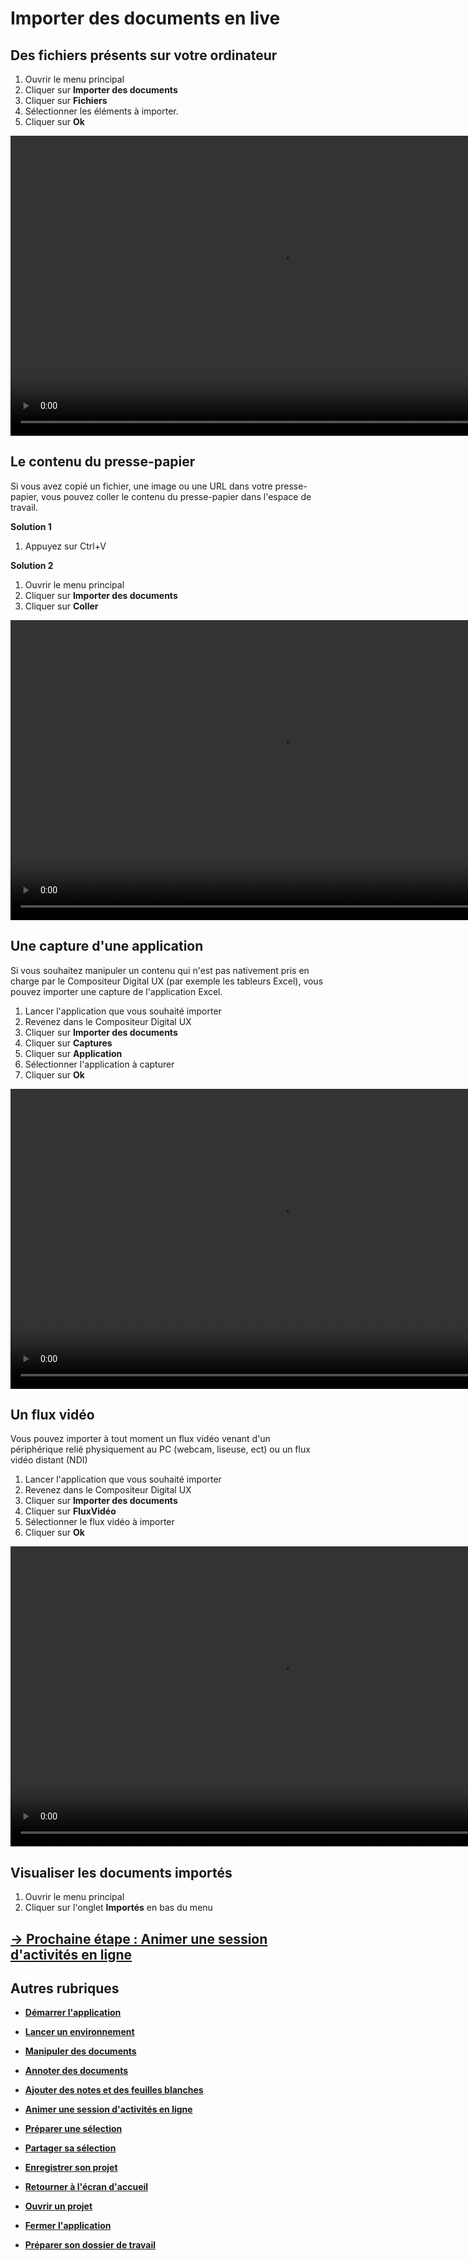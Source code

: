# Importer des documents en live

## Des fichiers présents sur votre ordinateur

1. Ouvrir le menu principal
2. Cliquer sur **Importer des documents**
3. Cliquer sur **Fichiers**
4. Sélectionner les éléments à importer.
5. Cliquer sur **Ok**

<video controls muted loop autoplay width="864" height="480">
	<source src="./media/import-files.mp4" type="video/mp4">
</video>

## Le contenu du presse-papier

Si vous avez copié un fichier, une image ou une URL dans votre presse-papier, vous pouvez coller le contenu du presse-papier dans l'espace de travail.

**Solution 1**
1. Appuyez sur Ctrl+V

**Solution 2**
1. Ouvrir le menu principal
2. Cliquer sur **Importer des documents**
3. Cliquer sur **Coller**

<video controls muted loop width="864" height="480">
	<source src="./media/paste-image.mp4" type="video/mp4">
</video>

## Une capture d'une application

Si vous souhaitez manipuler un contenu qui n'est pas nativement pris en charge par le Compositeur Digital UX (par exemple les tableurs Excel), vous pouvez importer une capture de l'application Excel.
1. Lancer l'application que vous souhaité importer
2. Revenez dans le Compositeur Digital UX
3. Cliquer sur **Importer des documents**
4. Cliquer sur **Captures**
5. Cliquer sur **Application**
6. Sélectionner l'application à capturer
7. Cliquer sur **Ok**

<video controls muted loop width="864" height="480">
	<source src="./media/app-capture.mp4" type="video/mp4">
</video>

## Un flux vidéo

Vous pouvez importer à tout moment un flux vidéo venant d'un périphérique relié physiquement au PC (webcam, liseuse, ect) ou un flux vidéo distant (NDI)
1. Lancer l'application que vous souhaité importer
2. Revenez dans le Compositeur Digital UX
3. Cliquer sur **Importer des documents**
4. Cliquer sur **FluxVidéo**
6. Sélectionner le flux vidéo à importer
7. Cliquer sur **Ok**

<video controls muted loop width="864" height="480">
	<source src="./media/import-video-stream.mp4" type="video/mp4">
</video>

## Visualiser les documents importés

1. Ouvrir le menu principal
2. Cliquer sur l'onglet **Importés** en bas du menu

## [&rarr; Prochaine étape : Animer une session d'activités en ligne](./companion.md)

## Autres rubriques 
* [**Démarrer l'application**](./start-app.md)
* [**Lancer un environnement**](./new-universe.md)
* [**Manipuler des documents**](./manipulate-doc.md)
* [**Annoter des documents**](./annotate.md)
* [**Ajouter des notes et des feuilles blanches**](./add-notes.md)
* [**Animer une session d'activités en ligne**](./companion.md)
* [**Préparer une sélection**](./prepare-selection.md)
* [**Partager sa sélection**](./share-selection.md)
* [**Enregistrer son projet**](./save-project.md)
* [**Retourner à l'écran d'accueil**](./back-home.md)
* [**Ouvrir un projet**](./open-project.md)
* [**Fermer l'application**](./close-app.md)

* [**Préparer son dossier de travail**](./prepare-content.md)

